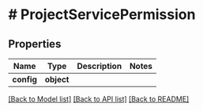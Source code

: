 # # ProjectServicePermission

## Properties

Name | Type | Description | Notes
------------ | ------------- | ------------- | -------------
**config** | **object** |  |

[[Back to Model list]](../../README.md#models) [[Back to API list]](../../README.md#endpoints) [[Back to README]](../../README.md)
